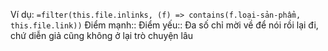 Ví dụ: `=filter(this.file.inlinks, (f) => contains(f.loại-sản-phẩm, this.file.link))`
Điểm mạnh:: 
Điểm yếu::
Đa số chỉ mời về để nói rồi lại đi, chứ diễn giả cũng không ở lại trò chuyện lâu